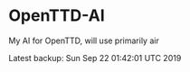 # OpenTTD-AI
My AI for OpenTTD, will use primarily air

Latest backup: Sun Sep 22 01:42:01 UTC 2019
